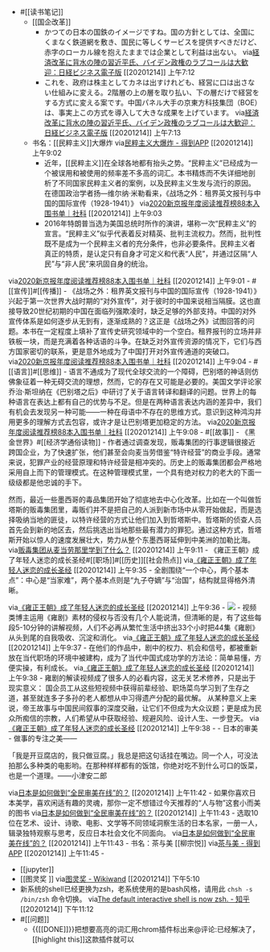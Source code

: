 - #[[读书笔记]]
    - [[国企改革]]
        - かつての日本の国鉄のイメージですね。国の方針としては、全国にくまなく鉄道網を敷き、国民に等しくサービスを提供すべきだけど、赤字のローカル線を抱えたままでは企業として利益は出ない。
via[経済改革に背水の陣の習近平氏、バイデン政権のラブコールは大歓迎：日経ビジネス電子版](https://business.nikkei.com/atcl/seminar/19/00023/121100223/)
[[20201214]] 上午7:12
        - これを、政府は株主としてカネは出すけれども、経営に口は出さない仕組みに変える。2階層の上の層を取り払い、下の層だけで経営をする方式に変える案です。中国パネル大手の京東方科技集団（BOE）は、事実上この方式を導入して大きな成果を上げています。
via[経済改革に背水の陣の習近平氏、バイデン政権のラブコールは大歓迎：日経ビジネス電子版](https://business.nikkei.com/atcl/seminar/19/00023/121100223/)
[[20201214]] 上午7:13
    - 书名：[[民粹主义]]大爆炸
via[民粹主义大爆炸 - 得到APP](https://www.dedao.cn/reader?id=L5BbmPyQPrjybo2eO1GvAmNJnlYxV0Rgo9W8XDBK9qZpgkRELd75z4Ma6oDRrqjY)
[[20201214]] 上午9:02
        - 近年，[[民粹主义]]在全球各地都有抬头之势。“民粹主义”已经成为一个被误用和被使用的频率差不多高的词汇。本书精炼而不失详细地剖析了不同国家民粹主义者的案例，以及民粹主义生发与流行的原因。在德国政治学者扬—维尔纳·米勒看来，《战场之外：租界英文报刊与中国的国际宣传（1928-1941）》
via[2020新京报年度阅读推荐榜88本入围书单｜社科](https://mp.weixin.qq.com/s?__biz=MjM5NTUxOTc4Mw==&mid=2650509167&idx=2&sn=bdde643cfbcbc8c61bba02a627f73979&chksm=bef86327898fea311f204ebcafa545d0f15b1050ba926add7f68e06f7ede9ebf2febbe9ed8f2)
[[20201214]] 上午9:03
        - 2016年特朗普当选为美国总统时所作的演讲，堪称一次“民粹主义”的宣言。“民粹主义”似乎代表着反对精英、批判主流权力。然而，批判性既不是成为一个民粹主义者的充分条件，也非必要条件。民粹主义者真正的特质，是认定只有自身才可定义和代表“人民”，并通过区隔“人民”与“非人民”来巩固自身的统治。

via[2020新京报年度阅读推荐榜88本入围书单｜社科](https://mp.weixin.qq.com/s?__biz=MjM5NTUxOTc4Mw==&mid=2650509167&idx=2&sn=bdde643cfbcbc8c61bba02a627f73979&chksm=bef86327898fea311f204ebcafa545d0f15b1050ba926add7f68e06f7ede9ebf2febbe9ed8f2)
[[20201214]] 上午9:01
    - #[[宣传]]#[[传播]]
        - 《战场之外：租界英文报刊与中国的国际宣传（1928-1941）》
兴起于第一次世界大战时期的“对外宣传”，对于彼时的中国来说相当隔膜。这也直接导致20世纪初期的中国在面临列强欺凌时，缺乏足够的外部支持。中国的对外宣传体系是如何逐步从无到有，逐渐成熟的？这正是《战场之外》试图回答的问题。本书在一定程度上填补了宣传史研究领域中的一个空白。租界报刊的立场并非铁板一块，而是充满着各种话语的斗争。在缺乏对外宣传资源的情况下，它们与西方国家密切的联系，更是意外地成为了中国打开对外宣传通道的突破口。
via[2020新京报年度阅读推荐榜88本入围书单｜社科](https://mp.weixin.qq.com/s?__biz=MjM5NTUxOTc4Mw==&mid=2650509167&idx=2&sn=bdde643cfbcbc8c61bba02a627f73979&chksm=bef86327898fea311f204ebcafa545d0f15b1050ba926add7f68e06f7ede9ebf2febbe9ed8f2)
[[20201214]] 上午9:04
    - #[[语言]]#[[思维]]
        - 语言不通成为了现代全球交流的一个障碍，巴别塔的神话则仿佛象征着一种无碍交流的理想，然而，它的存在又可能是必要的。美国文学评论家乔治·斯坦纳在《巴别塔之后》中研讨了关于语言转译和翻译的问题。世界上的每种语言在表达上都有自己的优势与不足。但是在两种语言表达内涵的差异中，我们有机会去发现另一种可能——一种在母语中不存在的思维方式。意识到这种鸿沟并用更多的理解方式去包容，或许才是让巴别塔更加稳定的方法。
via[2020新京报年度阅读推荐榜88本入围书单｜社科](https://mp.weixin.qq.com/s?__biz=MjM5NTUxOTc4Mw==&mid=2650509167&idx=2&sn=bdde643cfbcbc8c61bba02a627f73979&chksm=bef86327898fea311f204ebcafa545d0f15b1050ba926add7f68e06f7ede9ebf2febbe9ed8f2)
[[20201214]] 上午9:08
    - #[[故事]]
    - 《黑金世界》#[[经济学通俗读物]]
        - 作者通过调查发现，贩毒集团的行事逻辑很接近跨国企业，为了快速扩张，他们甚至会向麦当劳借鉴“特许经营”的商业手段。通常来说，犯罪产业的经营原理和特许经营是相冲突的。历史上的贩毒集团都会严格地采用自上而下的管理模式。在这种管理模式里，一个具有绝对权力的老大的下面一级级都是他忠诚的手下。

然而，最近一些墨西哥的毒品集团开始了彻底地去中心化改革。比如在一个叫做哲塔斯的贩毒集团里，毒贩们并不是把自己的人派到新市场中从零开始做起，而是选择吸纳当地的匪徒，以特许经营的方式让他们加入到哲塔斯中。哲塔斯的侦查人员首先会到新的地区去，然后挑选出当地那些最有潜力的罪犯。通过这种方式，哲塔斯开始以惊人的速度发展壮大，势力从整个东墨西哥延伸到中美洲的加勒比海。
via[贩毒集团从麦当劳那里学到了什么？](https://mp.weixin.qq.com/s?__biz=MjM5NTUxOTc4Mw==&mid=2650508570&idx=2&sn=c46f1d4333fb600b97c19fb5bdb899ef&chksm=bef86152898fe844b8ce197751fe13bdb7564241f5654a066fcad04a000e82f0f06462d2ca32)
[[20201214]] 上午9:11
    - 《雍正王朝》成了年轻人迷恋的成长圣经#[[职场]]#[[历史]][[社会热点]]
via[《雍正王朝》成了年轻人迷恋的成长圣经](https://mp.weixin.qq.com/s?__biz=MzIwNjk1MTI1OA==&mid=2247511188&idx=3&sn=7b947be517ebaa4a1812fb0d17a88aaf&chksm=971b2aa1a06ca3b7cebf691a76c83b260ceb19c565282740757a2bcd59051757640caa4433ba)
[[20201214]] 上午9:35
        - 全剧围绕“一个中心，两个基本点”：中心是“当家难”，两个基本点则是“九子夺嫡”与“治国”，结构就显得格外清晰。

via[《雍正王朝》成了年轻人迷恋的成长圣经](https://mp.weixin.qq.com/s?__biz=MzIwNjk1MTI1OA==&mid=2247511188&idx=3&sn=7b947be517ebaa4a1812fb0d17a88aaf&chksm=971b2aa1a06ca3b7cebf691a76c83b260ceb19c565282740757a2bcd59051757640caa4433ba)
[[20201214]] 上午9:36
        - ![](https://firebasestorage.googleapis.com/v0/b/firescript-577a2.appspot.com/o/imgs%2Fapp%2Fxinyiheng%2F5NXt9IY4sq.png?alt=media&token=4524cb23-f878-47ed-9516-d38b5ef68db3)
        - 视频类博主运用《雍剧》素材的侵权与否没有几个人能说清，但清晰的是，有了这些每段5-10分钟的讲解视频，人们不必再从繁忙生活中挤出33个小时把44集《雍剧》从头到尾的自我吸收、沉淀和消化。
via[《雍正王朝》成了年轻人迷恋的成长圣经](https://mp.weixin.qq.com/s?__biz=MzIwNjk1MTI1OA==&mid=2247511188&idx=3&sn=7b947be517ebaa4a1812fb0d17a88aaf&chksm=971b2aa1a06ca3b7cebf691a76c83b260ceb19c565282740757a2bcd59051757640caa4433ba)
[[20201214]] 上午9:37
        - 在他们的作品中，剧中的权力、机会和信号，都被重新放在当代职场的环境中被建构，成为了当代中国式成功学的方法论：简单易懂，方便实操，有利成长。
via[《雍正王朝》成了年轻人迷恋的成长圣经](https://mp.weixin.qq.com/s?__biz=MzIwNjk1MTI1OA==&mid=2247511188&idx=3&sn=7b947be517ebaa4a1812fb0d17a88aaf&chksm=971b2aa1a06ca3b7cebf691a76c83b260ceb19c565282740757a2bcd59051757640caa4433ba)
[[20201214]] 上午9:38
        - 雍剧的解读视频成了很多人的必看内容，这无关艺术修养，只是出于现实意义：
国企员工从这些短视频中获得前辈经验、职场菜鸟学习到了生存之道，甚至就连多子多孙的老人都想从中习得遗产分配的最优解。
从某种意义上来说，帝王故事与中国民间叙事的深度交融，让它们不但成为大众议题；更是成为民众所痴信的宗教，人们希望从中获取经验、规避风险、设计人生、一步登天。
via[《雍正王朝》成了年轻人迷恋的成长圣经](https://mp.weixin.qq.com/s?__biz=MzIwNjk1MTI1OA==&mid=2247511188&idx=3&sn=7b947be517ebaa4a1812fb0d17a88aaf&chksm=971b2aa1a06ca3b7cebf691a76c83b260ceb19c565282740757a2bcd59051757640caa4433ba)
[[20201214]] 上午9:38
        - 
    - 日本的审美
        - 做事的专注之美——

「我是开豆腐店的，我只做豆腐。」我总是把这句话挂在嘴边。同一个人，可没法拍那么多种类的电影哟。在那种样样都有的饭馆，你绝对吃不到什么可口的饭菜，也是一个道理。——小津安二郎

via[日本是如何做到“全民审美在线”的？](https://mp.weixin.qq.com/s?__biz=MzAwNzYyNDMyMA==&mid=2651151575&idx=1&sn=314f039d247e99abb13f971bdcab4058&chksm=808abf38b7fd362e3fae62cf43856ffc6f9255137fbefa1f234b4747488198dcf12930b4d5d7)
[[20201214]] 上午11:42
        - 如果你喜欢日本美学，喜欢闲适有趣的灵魂，那你一定不想错过今天推荐的“人与物”这套小而美的图书
via[日本是如何做到“全民审美在线”的？](https://mp.weixin.qq.com/s?__biz=MzAwNzYyNDMyMA==&mid=2651151575&idx=1&sn=314f039d247e99abb13f971bdcab4058&chksm=808abf38b7fd362e3fae62cf43856ffc6f9255137fbefa1f234b4747488198dcf12930b4d5d7)
[[20201214]] 上午11:43
        - 选取10位在艺术、设计、诗歌、电影、文学等不同领域洞察生活的日本名家，一册一人，辑录独特观察与思考，反应日本社会文化不同面向。
via[日本是如何做到“全民审美在线”的？](https://mp.weixin.qq.com/s?__biz=MzAwNzYyNDMyMA==&mid=2651151575&idx=1&sn=314f039d247e99abb13f971bdcab4058&chksm=808abf38b7fd362e3fae62cf43856ffc6f9255137fbefa1f234b4747488198dcf12930b4d5d7)
[[20201214]] 上午11:43
            - 书名：茶与美 [[柳宗悦]]
via[茶与美 - 得到APP](https://www.dedao.cn/reader?id=2BeEdA94ma8x6VX2zLjQBNq5dKveMw1ebJwJZPAO1lGbpRyYgonDEr97kMoLmlba)
[[20201214]] 上午11:45
            - 
- [[jupyter]]
- [[图灵奖 ]]
via[图灵奖 - Wikiwand](https://www.wikiwand.com/zh-hans/%E5%9B%BE%E7%81%B5%E5%A5%96)
[[20201214]] 下午5:10
- 新系统的shell已经更换为zsh，老系统使用的是bash风格，请用此 `chsh -s /bin/zsh` 命令切换。
via[The default interactive shell is now zsh. - 知乎](https://zhuanlan.zhihu.com/p/86248456)
[[20201214]] 下午11:12
- #[[问题]]
    - {{[[DONE]]}}把想要高亮的词汇用chrom插件标出来@评论:已经解决了，[[highlight this]]这款插件就可以
